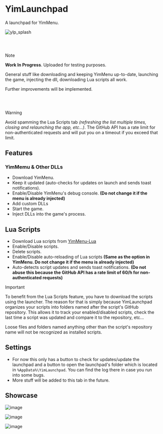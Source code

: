 # YimLaunchpad
A launchpad for YimMenu.

![ylp_splash](https://github.com/user-attachments/assets/0acf2233-078a-4cce-a0a7-d7b84d91682b)

###  

> [!NOTE]
> **Work In Progress**. Uploaded for testing purposes.
> 
> General stuff like downloading and keeping YimMenu up-to-date, launching the game, injecting the dll, downloading Lua scripts all work.
>
> Further improvements will be implemented.

###  

> [!WARNING]
> Avoid spamming the Lua Scripts tab *(refreshing the list multiple times, closing and relaunching the app, etc...)*. The GitHub API has a rate limit for non-authenticated requests and will put you on a timeout if you exceed that limit.

## Features

### YimMemu & Other DLLs

- Download YimMenu.
- Keep it updated (auto-checks for updates on launch and sends toast notifications).
- Enable/Disable YimMenu's debug console. **(Do not change it if the menu is already injected)**
- Add custom DLLs
- Start the game.
- Inject DLLs into the game's process.

## Lua Scripts

- Download Lua scripts from [YimMenu-Lua](https://github.com/YimMenu-Lua)
- Enable/Disable scripts.
- Delete scripts.
- Enable/Disable auto-reloading of Lua scripts **(Same as the option in YimMenu. Do not change it if the menu is already injected)**
- Auto-detects script updates and sends toast notifications. **(Do not abuse this because the GitHub API has a rate limit of 60/h for non-authenticated requests)**

> [!IMPORTANT]
> To benefit from the Lua Scripts feature, you have to download the scripts using the launcher. The reason for that is simply because YimLaunchpad organizes your scripts into folders named after the script's GitHub repository. This allows it to track your enabled/disabled scripts, check the last time a script was updated and compare it to the repository, etc...
>
> Loose files and folders named anything other than the script's repository name will not be recognized as installed scripts.

## Settings

- For now this only has a button to check for updates/update the launchpad and a button to open the launchpad's folder which is located in `%AppData%\YimLaunchpad`. You can find the log there in case you run into some bugs.
- More stuff will be added to this tab in the future.

## Showcase

![image](https://github.com/user-attachments/assets/2868ae11-3210-451f-9e41-691a93d4e330)

![image](https://github.com/user-attachments/assets/d95f89f8-5a0c-49bd-ad06-190f652c6811)

![image](https://github.com/user-attachments/assets/55a3c25d-45f9-4722-9e18-d1a4f4a60746)
